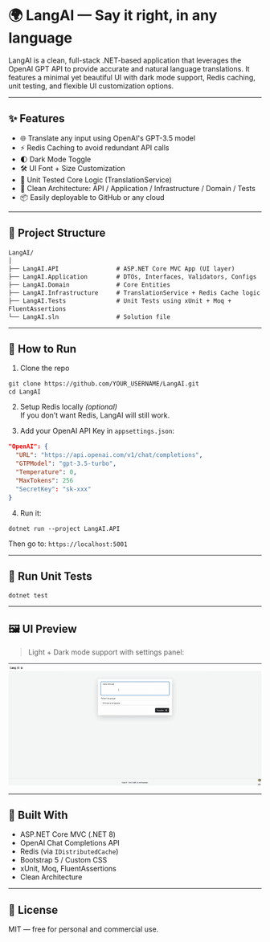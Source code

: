 # 🌍 LangAI — Say it right, in any language

LangAI is a clean, full-stack .NET-based application that leverages the OpenAI GPT API to provide accurate and natural language translations. It features a minimal yet beautiful UI with dark mode support, Redis caching, unit testing, and flexible UI customization options.

---

## ✨ Features

- 🌐 Translate any input using OpenAI's GPT-3.5 model
- ⚡ Redis Caching to avoid redundant API calls
- 🌓 Dark Mode Toggle
- 🛠️ UI Font + Size Customization
- 🧪 Unit Tested Core Logic (TranslationService)
- 🧼 Clean Architecture: API / Application / Infrastructure / Domain / Tests
- 📦 Easily deployable to GitHub or any cloud

---

## 📁 Project Structure

```
LangAI/
│
├── LangAI.API                # ASP.NET Core MVC App (UI layer)
├── LangAI.Application        # DTOs, Interfaces, Validators, Configs
├── LangAI.Domain             # Core Entities
├── LangAI.Infrastructure     # TranslationService + Redis Cache logic
├── LangAI.Tests              # Unit Tests using xUnit + Moq + FluentAssertions
└── LangAI.sln                # Solution file
```

---

## 🚀 How to Run

1. Clone the repo

```
git clone https://github.com/YOUR_USERNAME/LangAI.git
cd LangAI
```

2. Setup Redis locally _(optional)_  
   If you don’t want Redis, LangAI will still work.

3. Add your OpenAI API Key in `appsettings.json`:

```json
"OpenAI": {
  "URL": "https://api.openai.com/v1/chat/completions",
  "GTPModel": "gpt-3.5-turbo",
  "Temperature": 0,
  "MaxTokens": 256
  "SecretKey": "sk-xxx"
}
```

4. Run it:

```
dotnet run --project LangAI.API
```

Then go to: `https://localhost:5001`

---

## 🧪 Run Unit Tests

```
dotnet test
```

---

## 🖼️ UI Preview

> Light + Dark mode support with settings panel:

![LangAI Preview](docs/ui-preview.gif)

---

## 🧠 Built With

- ASP.NET Core MVC (.NET 8)
- OpenAI Chat Completions API
- Redis (via `IDistributedCache`)
- Bootstrap 5 / Custom CSS
- xUnit, Moq, FluentAssertions
- Clean Architecture

---

## 📄 License

MIT — free for personal and commercial use.
